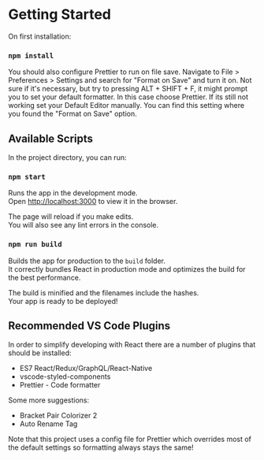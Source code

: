 # Getting Started

On first installation:

### `npm install`

You should also configure Prettier to run on file save. Navigate to File > Preferences > Settings and search for "Format on Save" and turn it on.
Not sure if it's necessary, but try to pressing ALT + SHIFT + F, it might prompt you to set your default formatter. In this case choose Prettier. If its still not working set your Default Editor manually. You can find this setting where you found the "Format on Save" option.

## Available Scripts

In the project directory, you can run:

### `npm start`

Runs the app in the development mode.\
Open [http://localhost:3000](http://localhost:3000) to view it in the browser.

The page will reload if you make edits.\
You will also see any lint errors in the console.

### `npm run build`

Builds the app for production to the `build` folder.\
It correctly bundles React in production mode and optimizes the build for the best performance.

The build is minified and the filenames include the hashes.\
Your app is ready to be deployed!

## Recommended VS Code Plugins

In order to simplify developing with React there are a number of plugins that should be installed:

* ES7 React/Redux/GraphQL/React-Native
* vscode-styled-components
* Prettier - Code formatter

Some more suggestions:

* Bracket Pair Colorizer 2
* Auto Rename Tag

Note that this project uses a config file for Prettier which overrides most of the default settings so formatting always stays the same!